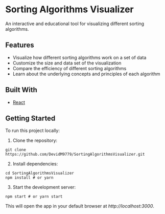 # Sorting Algorithms Visualizer
An interactive and educational tool for visualizing different sorting algorithms.

## Features
- Visualize how different sorting algorithms work on a set of data
- Customize the size and data set of the visualization
- Compare the efficiency of different sorting algorithms
- Learn about the underlying concepts and principles of each algorithm

## Built With
- [React](https://reactjs.org/)

## Getting Started
To run this project locally:

1.  Clone the repository:

```
git clone https://github.com/DevidM9779/SortingAlgorithmsVisualizer.git
```
2.  Install dependencies:

```
cd SortingAlgorithmsVisualizer
npm install # or yarn
```

3.  Start the development server:

```
npm start # or yarn start
```

This will open the app in your default browser at *http://localhost:3000*.
